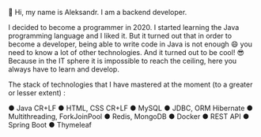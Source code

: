 👋 Hi, my name is Aleksandr. I am a backend developer.

I decided to become a programmer in 2020. I started learning the Java programming language and I liked it. But it turned out that in order to become a developer, being able to write code in Java is not enough 😄 you need to know a lot of other technologies. And it turned out to be cool! 😎 Because in the IT sphere it is impossible to reach the ceiling, here you always have to learn and develop.

The stack of technologies that I have mastered at the moment (to a greater or lesser extent) :

●	Java CR+LF
●	HTML, CSS CR+LF
●	MySQL
●	JDBC, ORM Hibernate
●	Multithreading, ForkJoinPool
●	Redis, MongoDB
●	Docker
●	REST API
●	Spring Boot
●	Thymeleaf
